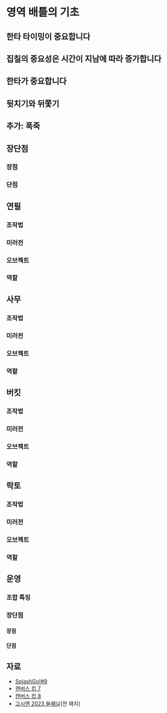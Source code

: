 # 영역 배틀의 기초

## 한타 타이밍이 중요합니다

## 집칠의 중요성은 시간이 지남에 따라 증가합니다

## 한타가 중요합니다

## 뒷치기와 뒤쫓기

## 추가: 폭죽

## 장단점

### 장점

### 단점

## 연필

### 조작법

### 미러전

### 오브젝트

### 역할

## 사무

### 조작법

### 미러전

### 오브젝트

### 역할

## 버킷

### 조작법

### 미러전

### 오브젝트

### 역할

## 락토

### 조작법

### 미러전

### 오브젝트

### 역할

## 운영

### 조합 특징

### 장단점

#### 장점

#### 단점

## 자료

- [SplashGo!#9](https://youtu.be/vd7aw4CCMrM)
- [캔버스 컵 7](https://youtu.be/Es54_raGkD4)
- [캔버스 컵 8](https://youtu.be/jgOt62Ov6Bc)
- [고시엔 2023 둘째날](https://www.youtube.com/watch?v=n-lmBJQK_Zw&t=16039s&pp=ygUY5a2Q5pSv5o-0ZmluYWwg44K544OX44Op)(전 패치)
